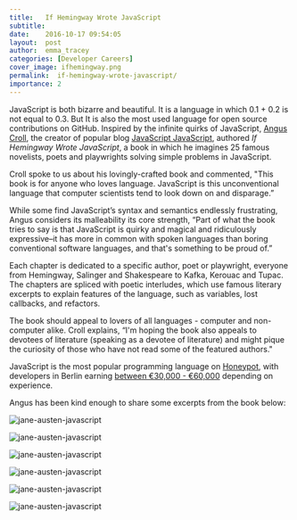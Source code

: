 ```yaml
---
title:   If Hemingway Wrote JavaScript
subtitle:
date:    2016-10-17 09:54:05
layout:  post
author:  emma_tracey
categories: [Developer Careers]
cover_image: ifhemingway.png
permalink:  if-hemingway-wrote-javascript/
importance: 2
---
```


JavaScript is both bizarre and beautiful. It is a language in which 0.1 + 0.2 is not equal to 0.3. But It is also the most used language for open source contributions on GitHub. Inspired by the infinite quirks of JavaScript, [Angus Croll](https://twitter.com/angustweets), the creator of popular blog [JavaScript JavaScript](https://javascriptweblog.wordpress.com/), authored *If Hemingway Wrote JavaScript*, a book in which he imagines  25 famous novelists, poets and playwrights solving simple problems in JavaScript. 

<!--more-->


Croll spoke to us about his lovingly-crafted book and commented, "This book is for anyone who loves language. JavaScript is this unconventional language that computer scientists tend to look down on and disparage.” 

While some find JavaScript’s syntax and semantics endlessly frustrating, Angus considers its malleability its core strength, “Part of what the book tries to say is that JavaScript is quirky and magical and ridiculously expressive–it has more in common with spoken languages than boring conventional software languages, and that's something to be proud of.”  

Each chapter is dedicated to a specific author, poet or playwright, everyone from Hemingway, Salinger and Shakespeare to Kafka, Kerouac and Tupac. The chapters are spliced with poetic interludes, which use famous literary excerpts to explain features of the language, such as variables, lost callbacks, and refactors. 

The book should appeal to lovers of all languages - computer and non-computer alike. Croll explains, “I'm hoping the book also appeals to devotees of literature (speaking as a devotee of literature) and might pique the curiosity of those who have not read some of the featured authors."

JavaScript is the most popular programming language on [Honeypot](https://app.honeypot.io/users/sign_up?utm_source=blog&utm_medium=organic&utm_term=e&utm_content=161003&utm_campaign=dev-no), with developers in Berlin earning [between €30,000 - €60,000](https://blog.honeypot.io/how-much-does-a-developer-earn-in-berlin/) depending on experience. 

Angus has been kind enough to share some excerpts from the book below: 



![jane-austen-javascript](/assets/images/jane-austen-1.png)

![jane-austen-javascript](/assets/images/jane-austen-2.png)

![jane-austen-javascript](/assets/images/jane-austen-3.png)

![jane-austen-javascript](/assets/images/jane-austen-4.png)

![jane-austen-javascript](/assets/images/jane-austen-5.png)

![jane-austen-javascript](/assets/images/jane-austen-6.png)

